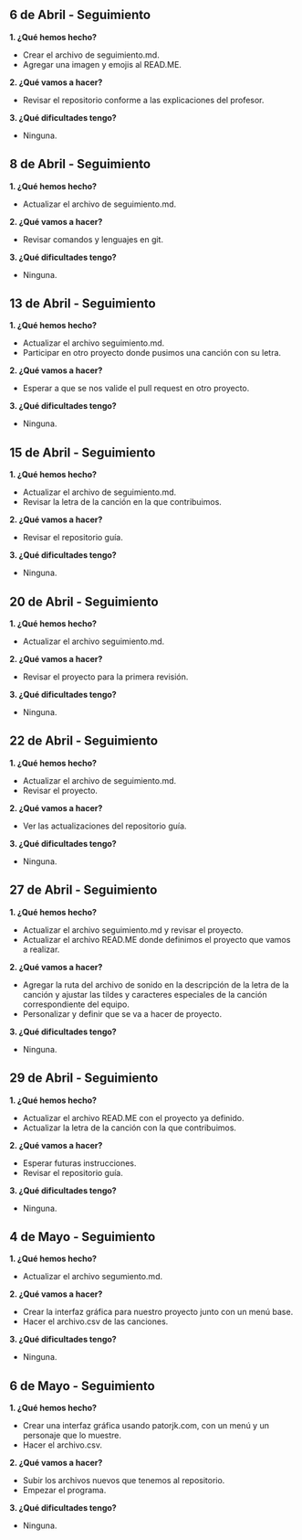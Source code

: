 ## 6 de Abril - Seguimiento

**1. ¿Qué hemos hecho?**

- Crear el archivo de seguimiento.md.
- Agregar una imagen y emojis al READ.ME.

**2. ¿Qué vamos a hacer?**

- Revisar el repositorio conforme a las explicaciones del profesor.

**3. ¿Qué dificultades tengo?**

- Ninguna.

## 8 de Abril - Seguimiento

**1. ¿Qué hemos hecho?**

- Actualizar el archivo de seguimiento.md.

**2. ¿Qué vamos a hacer?**

- Revisar comandos y lenguajes en git.

**3. ¿Qué dificultades tengo?**

- Ninguna.

## 13 de Abril - Seguimiento

**1. ¿Qué hemos hecho?**

- Actualizar el archivo seguimiento.md.
- Participar en otro proyecto donde pusimos una canción con su letra.

**2. ¿Qué vamos a hacer?**

- Esperar a que se nos valide el pull request en otro proyecto.

**3. ¿Qué dificultades tengo?**

- Ninguna.

## 15 de Abril - Seguimiento

**1. ¿Qué hemos hecho?**

- Actualizar el archivo de seguimiento.md.
- Revisar la letra de la canción en la que contribuimos.

**2. ¿Qué vamos a hacer?**

- Revisar el repositorio guía.

**3. ¿Qué dificultades tengo?**

- Ninguna.

## 20 de Abril - Seguimiento

**1. ¿Qué hemos hecho?**

- Actualizar el archivo seguimiento.md.

**2. ¿Qué vamos a hacer?**

- Revisar el proyecto para la primera revisión.

**3. ¿Qué dificultades tengo?**

- Ninguna.

## 22 de Abril - Seguimiento

**1. ¿Qué hemos hecho?**

- Actualizar el archivo de seguimiento.md.
- Revisar el proyecto.

**2. ¿Qué vamos a hacer?**

- Ver las actualizaciones del repositorio guía.

**3. ¿Qué dificultades tengo?**

- Ninguna.

## 27 de Abril - Seguimiento

**1. ¿Qué hemos hecho?**

- Actualizar el archivo seguimiento.md y revisar el proyecto.
- Actualizar el archivo READ.ME donde definimos el proyecto que vamos a realizar.

**2. ¿Qué vamos a hacer?**

- Agregar la ruta del archivo de sonido en la descripción de la letra de la canción y ajustar las tildes y caracteres especiales de la canción correspondiente del equipo.
- Personalizar y definir que se va a hacer de proyecto.

**3. ¿Qué dificultades tengo?**

- Ninguna.

## 29 de Abril - Seguimiento

**1. ¿Qué hemos hecho?**

- Actualizar el archivo READ.ME con el proyecto ya definido.
- Actualizar la letra de la canción con la que contribuimos.

**2. ¿Qué vamos a hacer?**

- Esperar futuras instrucciones.
- Revisar el repositorio guía.

**3. ¿Qué dificultades tengo?**

- Ninguna.

## 4 de Mayo - Seguimiento

**1. ¿Qué hemos hecho?**

- Actualizar el archivo segumiento.md.

**2. ¿Qué vamos a hacer?**

- Crear la interfaz gráfica para nuestro proyecto junto con un menú base.
- Hacer el archivo.csv de las canciones.

**3. ¿Qué dificultades tengo?**

- Ninguna.

## 6 de Mayo - Seguimiento

**1. ¿Qué hemos hecho?**

- Crear una interfaz gráfica usando patorjk.com, con un menú y un personaje que lo muestre.
- Hacer el archivo.csv.

**2. ¿Qué vamos a hacer?**

- Subir los archivos nuevos que tenemos al repositorio.
- Empezar el programa.

**3. ¿Qué dificultades tengo?**

- Ninguna.
